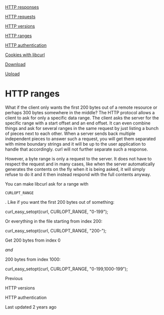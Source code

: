 <a href="responses.html" class="navButton-94f2579c--pageItemWithChildrenNested-2c5d8183--navButtonClickable-161b88ca">

<span class="text-4505230f--UIH300-2063425d--textContentFamily-49a318e1--navButtonLabel-14a4968f">HTTP responses</span>

</a>

<a href="requests.html" class="navButton-94f2579c--pageItemWithChildrenNested-2c5d8183--navButtonClickable-161b88ca">

<span class="text-4505230f--UIH300-2063425d--textContentFamily-49a318e1--navButtonLabel-14a4968f">HTTP requests</span>

</a>

<a href="versions.html" class="navButton-94f2579c--pageItemWithChildrenNested-2c5d8183--navButtonClickable-161b88ca">

<span class="text-4505230f--UIH300-2063425d--textContentFamily-49a318e1--navButtonLabel-14a4968f">HTTP versions</span>

</a>

<a href="ranges.html" class="navButton-94f2579c--pageItemWithChildrenNested-2c5d8183--navButtonClickable-161b88ca--navButtonOpened-6a88552e">

<span class="text-4505230f--UIH300-2063425d--textContentFamily-49a318e1--navButtonLabel-14a4968f">HTTP ranges</span>

</a>

<a href="auth.html" class="navButton-94f2579c--pageItemWithChildrenNested-2c5d8183--navButtonClickable-161b88ca">

<span class="text-4505230f--UIH300-2063425d--textContentFamily-49a318e1--navButtonLabel-14a4968f">HTTP authentication</span>

</a>

<a href="cookies.html" class="navButton-94f2579c--pageItemWithChildrenNested-2c5d8183--navButtonClickable-161b88ca">

<span class="text-4505230f--UIH300-2063425d--textContentFamily-49a318e1--navButtonLabel-14a4968f">Cookies with libcurl</span>

</a>

<a href="download.html" class="navButton-94f2579c--pageItemWithChildrenNested-2c5d8183--navButtonClickable-161b88ca">

<span class="text-4505230f--UIH300-2063425d--textContentFamily-49a318e1--navButtonLabel-14a4968f">Download</span>

</a>

<a href="upload.html" class="navButton-94f2579c--pageItemWithChildrenNested-2c5d8183--navButtonClickable-161b88ca">

<span class="text-4505230f--UIH300-2063425d--textContentFamily-49a318e1--navButtonLabel-14a4968f">Upload</span>

</a>

# <span class="text-4505230f--DisplayH900-bfb998fa--textContentFamily-49a318e1">HTTP ranges</span>

<span class="text-4505230f--UIH300-2063425d--textUIFamily-5ebd8e40--text-8ee2c8b2">

</span>

<span class="text-4505230f--TextH400-3033861f--textContentFamily-49a318e1">

<span data-key="fca0aa75200e46c290a7f4d242c21e85">

<span data-offset-key="fca0aa75200e46c290a7f4d242c21e85:0">What if the client only wants the first 200 bytes out of a remote resource or perhaps 300 bytes somewhere in the middle? The HTTP protocol allows a client to ask for only a specific data range. The client asks the server for the specific range with a start offset and an end offset. It can even combine things and ask for several ranges in the same request by just listing a bunch of pieces next to each other. When a server sends back multiple independent pieces to answer such a request, you will get them separated with mime boundary strings and it will be up to the user application to handle that accordingly. curl will not further separate such a response.</span>

</span>

</span>

<span class="text-4505230f--TextH400-3033861f--textContentFamily-49a318e1">

<span data-key="b6164a7849794cd8a0dc70a6a333890e">

<span data-offset-key="b6164a7849794cd8a0dc70a6a333890e:0">However, a byte range is only a request to the server. It does not have to respect the request and in many cases, like when the server automatically generates the contents on the fly when it is being asked, it will simply refuse to do it and it then instead respond with the full contents anyway. </span>

</span>

</span>

<span class="text-4505230f--TextH400-3033861f--textContentFamily-49a318e1">

<span data-key="4ce07d9f39f64776a1da9eb28b6d1d43">

<span data-offset-key="4ce07d9f39f64776a1da9eb28b6d1d43:0">You can make libcurl ask for a range with </span>

<span data-offset-key="4ce07d9f39f64776a1da9eb28b6d1d43:1">`CURLOPT_RANGE`</span>

<span data-offset-key="4ce07d9f39f64776a1da9eb28b6d1d43:2">. Like if you want the first 200 bytes out of something:</span>

</span>

</span>    curl_easy_setopt(curl, CURLOPT_RANGE, "0-199");<span class="text-4505230f--TextH400-3033861f--textContentFamily-49a318e1">

<span data-key="ec5b7bb8b92b4084807ded49c27ddaae">

<span data-offset-key="ec5b7bb8b92b4084807ded49c27ddaae:0">Or everything in the file starting from index 200:</span>

</span>

</span>    curl_easy_setopt(curl, CURLOPT_RANGE, "200-");<span class="text-4505230f--TextH400-3033861f--textContentFamily-49a318e1">

<span data-key="ac99a5f9b23447ab9fd24ff124bd1d60">

<span data-offset-key="ac99a5f9b23447ab9fd24ff124bd1d60:0">Get 200 bytes from index 0 </span>

<span data-offset-key="ac99a5f9b23447ab9fd24ff124bd1d60:1">_and_</span>

<span data-offset-key="ac99a5f9b23447ab9fd24ff124bd1d60:2"> 200 bytes from index 1000:</span>

</span>

</span>    curl_easy_setopt(curl, CURLOPT_RANGE, "0-199,1000-199");<a href="versions.html" class="reset-3c756112--card-6570f064--whiteCard-fff091a4--cardPrevious-56a5e674">

</a>

<span class="text-4505230f--TextH200-a3425406--textContentFamily-49a318e1">Previous</span>

<span class="text-4505230f--UIH400-4e41e82a--textContentFamily-49a318e1">HTTP versions</span>

<a href="auth.html" class="reset-3c756112--card-6570f064--whiteCard-fff091a4--cardNext-19241c42">

</a>

<span class="text-4505230f--UIH400-4e41e82a--textContentFamily-49a318e1">HTTP authentication</span>

<span class="text-4505230f--TextH200-a3425406--textContentFamily-49a318e1">Last updated 2 years ago</span>
